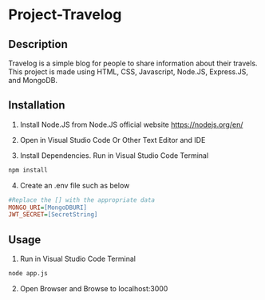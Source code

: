 # Project-Travelog

## Description

Travelog is a simple blog for people to share information about their travels. This project is made using HTML, CSS, Javascript, Node.JS, Express.JS, and MongoDB.

## Installation

1. Install Node.JS from Node.JS official website
   https://nodejs.org/en/

2. Open in Visual Studio Code Or Other Text Editor and IDE

3. Install Dependencies.
   Run in Visual Studio Code Terminal

```bash
npm install
```

4. Create an .env file such as below

```ini
#Replace the [] with the appropriate data
MONGO_URI=[MongoDBURI]
JWT_SECRET=[SecretString]
```

## Usage

1. Run in Visual Studio Code Terminal

```bash
node app.js
```

2. Open Browser and Browse to localhost:3000
